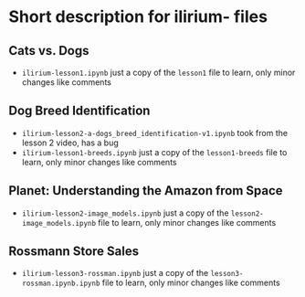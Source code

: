 # Short description for ilirium- files


## Cats vs. Dogs
+ `ilirium-lesson1.ipynb` just a copy of the `lesson1` file to learn, only minor changes like comments


## Dog Breed Identification
+ `ilirium-lesson2-a-dogs_breed_identification-v1.ipynb` took from the lesson 2 video, has a bug
+ `ilirium-lesson1-breeds.ipynb` just a copy of the `lesson1-breeds` file to learn, only minor changes like comments


## Planet: Understanding the Amazon from Space
+ `ilirium-lesson2-image_models.ipynb` just a copy of the `lesson2-image_models.ipynb` file to learn, only minor changes like comments


## Rossmann Store Sales
+ `ilirium-lesson3-rossman.ipynb` just a copy of the `lesson3-rossman.ipynb.ipynb` file to learn, only minor changes like comments